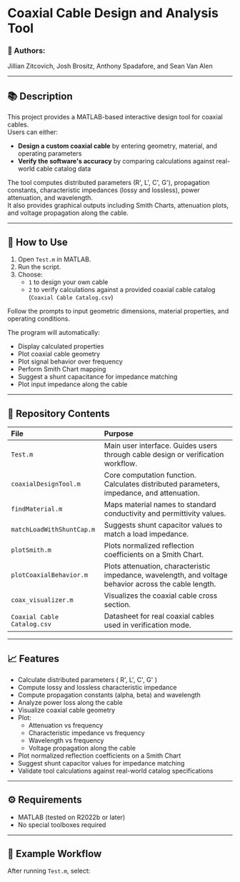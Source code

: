 # Coaxial Cable Design and Analysis Tool

### :magnet: Authors:
Jillian Zitcovich, Josh Brositz, Anthony Spadafore, and Sean Van Alen

---

## 📚 Description

This project provides a MATLAB-based interactive design tool for coaxial cables.  
Users can either:

- **Design a custom coaxial cable** by entering geometry, material, and operating parameters
- **Verify the software's accuracy** by comparing calculations against real-world cable catalog data

The tool computes distributed parameters (R', L', C', G'), propagation constants, characteristic impedances (lossy and lossless), power attenuation, and wavelength.  
It also provides graphical outputs including Smith Charts, attenuation plots, and voltage propagation along the cable.

---

## 🚀 How to Use

1. Open `Test.m` in MATLAB.
2. Run the script.
3. Choose:
   - `1` to design your own cable
   - `2` to verify calculations against a provided coaxial cable catalog (`Coaxial Cable Catalog.csv`)

Follow the prompts to input geometric dimensions, material properties, and operating conditions.

The program will automatically:
- Display calculated properties
- Plot coaxial cable geometry
- Plot signal behavior over frequency
- Perform Smith Chart mapping
- Suggest a shunt capacitance for impedance matching
- Plot input impedance along the cable

---

## 📂 Repository Contents

| File | Purpose |
|:---|:---|
| `Test.m` | Main user interface. Guides users through cable design or verification workflow. |
| `coaxialDesignTool.m` | Core computation function. Calculates distributed parameters, impedance, and attenuation. |
| `findMaterial.m` | Maps material names to standard conductivity and permittivity values. |
| `matchLoadWithShuntCap.m` | Suggests shunt capacitor values to match a load impedance. |
| `plotSmith.m` | Plots normalized reflection coefficients on a Smith Chart. |
| `plotCoaxialBehavior.m` | Plots attenuation, characteristic impedance, wavelength, and voltage behavior across the cable length. |
| `coax_visualizer.m` | Visualizes the coaxial cable cross section. |
| `Coaxial Cable Catalog.csv` | Datasheet for real coaxial cables used in verification mode. |

---

## 📈 Features

- Calculate distributed parameters \( R', L', C', G' \)
- Compute lossy and lossless characteristic impedance
- Compute propagation constants (alpha, beta) and wavelength
- Analyze power loss along the cable
- Visualize coaxial cable geometry
- Plot:
  - Attenuation vs frequency
  - Characteristic impedance vs frequency
  - Wavelength vs frequency
  - Voltage propagation along the cable
- Plot normalized reflection coefficients on a Smith Chart
- Suggest shunt capacitor values for impedance matching
- Validate tool calculations against real-world catalog specifications

---

## ⚙️ Requirements

- MATLAB (tested on R2022b or later)
- No special toolboxes required

---

## 📜 Example Workflow

After running `Test.m`, select:
